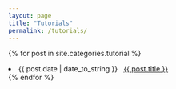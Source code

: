 ```yaml
---
layout: page
title: "Tutorials"
permalink: /tutorials/
---
```

{% for post in site.categories.tutorial %}
 <li><span>{{ post.date | date_to_string }}</span> &nbsp; <a href="{{ post.url }}">{{ post.title }}</a></li>
{% endfor %}
